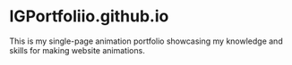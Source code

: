 # IGPortfoliio.github.io

This is my single-page animation portfolio showcasing my knowledge and skills for making website animations.
